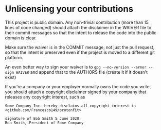 
# Unlicensing your contributions

This project is public domain. Any non-trivial contribution (more than 15 lines of code changed)
should attach the disclaimer in the WAIVER file to their commit messages so that the intent to
release the code into the public domain is clear.

Make sure the waiver is in the COMMIT message, not just the pull request, so that the intent is
preserved even if the project is moved to a different git platform.

An even better way to sign your waiver is to `gpg --no-version --armor --sign WAIVER` and append
that to the AUTHORS file (create it if it doesn't exist)

If you're a company or your employer normally owns the code you write, you should attach a copyright
disclaimer signed by your company that releases any copyright interest, such as

```
Some Company Inc. hereby disclaims all copyright interest in <github.com/Francesco149/protonfit>

signature of Bob Smith 5 June 2020
Bob Smith, President of Some Company
```
